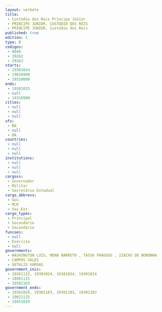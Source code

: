 ```yaml
---
layout: verbete
title:
 - Custódio dos Reis Príncipe Júnior
 - PRINCIPE JUNIOR, CUSTODIO DOS REIS
 - PRÍNCIPE JÚNIOR, Custódio dos Reis
published: true
edition: 1  
type: B
codigos: 
 - 8948
 - 29262
 - 29263
starts: 
 - 19301024
 - 19020400
 - 19310800
ends: 
 - 19301025
 - null 
 - 19310900
cities: 
 - null 
 - null 
 - null 
ufs: 
 - BA
 - null 
 - BA
countries: 
 - null 
 - null 
 - null 
institutions: 
 - null 
 - null 
 - null 
cargoss: 
 - Governador
 - Militar
 - Secretário Estadual
cargo_abbrevs: 
 - Gov.
 - MLR
 - Sec.Est.
cargo_types: 
 - Principal
 - Secundário
 - Secundário
funcoes: 
 - null 
 - Exército
 - null 
governments: 
 - WASHINGTON LUIS, MENA BARRETO , TASSO FRAGOSO , IZAIAS DE NORONHA 
 - CAMPOS SALES
 - GETULIO VARGAS
government_inis: 
 - 19261115, 19301024, 19301024, 19301024
 - 18981115
 - 19301103
government_ends: 
 - 19301024, 19301103, 19301103, 19301103
 - 19021115
 - 19451029
---
```


